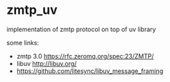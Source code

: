 # zmtp_uv

implementation of zmtp protocol on top of uv library


some links: 

* zmtp 3.0 https://rfc.zeromq.org/spec:23/ZMTP/
* libuv http://libuv.org/
* https://github.com/litesync/libuv_message_framing
